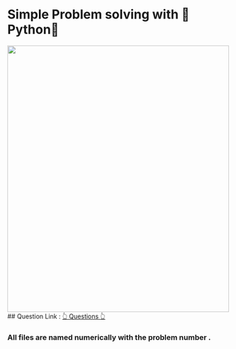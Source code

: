 # Simple Problem solving with 🐍Python🐍

<img src="https://upload.wikimedia.org/wikipedia/commons/thumb/c/c3/Python-logo-notext.svg/1869px-Python-logo-notext.svg.png" width="500" height="600"/>
## Question Link :
<a href="https://docs.google.com/document/d/1GzDNUxHOWRO6mnr5vP9Bi4XHB0aiP6cgfyyFwBYy1qQ/edit">👆 Questions 👆 </a>

### All files are named numerically with the problem number .


